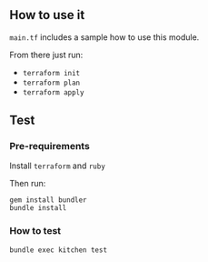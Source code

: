 #

## How to use it

`main.tf` includes a sample how to use this module.

From there just run:

- `terraform init`
- `terraform plan`
- `terraform apply`

## Test

### Pre-requirements

Install `terraform` and `ruby`

Then run:

```
gem install bundler
bundle install
```

### How to test

```
bundle exec kitchen test
```

